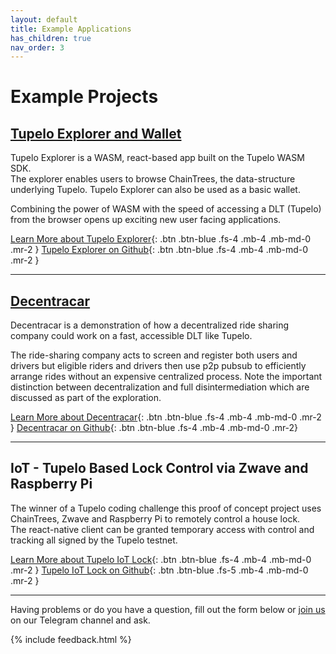 ```yaml
---
layout: default
title: Example Applications
has_children: true
nav_order: 3
---
```


# Example Projects

## [Tupelo Explorer and Wallet](/examples/decentracar)

Tupelo Explorer is a WASM, react-based app built on the Tupelo WASM SDK.  
The explorer enables users to browse ChainTrees, the data-structure underlying
Tupelo.  Tupelo Explorer can also be used as a basic wallet.  

Combining the power of WASM with the speed of accessing a DLT (Tupelo) from the
browser opens up exciting new user facing applications.

[Learn More about Tupelo Explorer](/examples/tupelo_explorer){: .btn .btn-blue .fs-4 .mb-4 .mb-md-0 .mr-2 }
[Tupelo Explorer on Github](https://github.com/quorumcontrol/wasm-explorer){: .btn .btn-blue .fs-4 .mb-4 .mb-md-0 .mr-2 }  

***

## [Decentracar](/examples/decentracar)

Decentracar is a demonstration of how a decentralized ride sharing company could
work on a fast, accessible DLT like Tupelo.  

The ride-sharing company acts to screen and register both users and drivers but
eligible riders and drivers then use p2p pubsub to efficiently arrange rides
without an expensive centralized process.  Note the important distinction between
decentralization and full disintermediation which are discussed
as part of the exploration.

[Learn More about Decentracar](/examples/decentracar){: .btn .btn-blue .fs-4 .mb-4 .mb-md-0 .mr-2 }
[Decentracar on Github](https://github.com/quorumcontrol/decentracar){: .btn .btn-blue .fs-4 .mb-4 .mb-md-0 .mr-2}  

***

## IoT - Tupelo Based Lock Control via Zwave and Raspberry Pi

The winner of a Tupelo coding challenge this proof of concept project uses
ChainTrees, Zwave and Raspberry Pi to remotely control a house lock.  
The react-native client can be granted temporary access with control and tracking
all signed by the Tupelo testnet.

[Learn More about Tupelo IoT Lock](/examples/iot_lock){: .btn .btn-blue .fs-4 .mb-4 .mb-md-0 .mr-2 }
[Tupelo IoT Lock on Github](https://github.com/natemcdowel/tupelo-zwave){: .btn .btn-blue .fs-5 .mb-4 .mb-md-0 .mr-2 }  

***

Having problems or do you have a question, fill out the form below or
<a href="https://t.me/joinchat/IhpojEWjbW9Y7_H81Y7rAA">join us</a>
on our Telegram channel and ask.

{% include feedback.html %}
